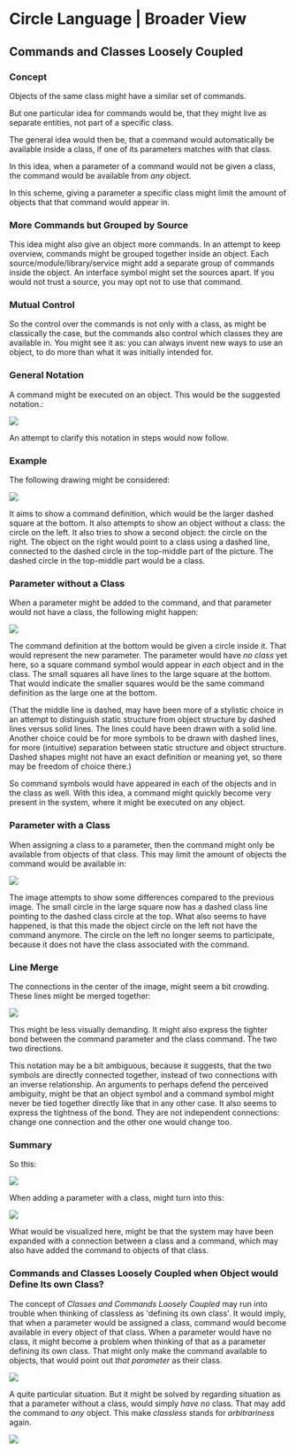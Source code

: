 ﻿Circle Language | Broader View
==============================

Commands and Classes Loosely Coupled
------------------------------------

### Concept

Objects of the same class might have a similar set of commands.

But one particular idea for commands would be, that they might live as separate entities, not part of a specific class.

The general idea would then be, that a command would automatically be available inside a class, if one of its parameters matches with that class.

In this idea, when a parameter of a command would not be given a class, the command would be available from *any* object.

In this scheme, giving a parameter a specific class might limit the amount of objects that that command would appear in.

### More Commands but Grouped by Source

This idea might also give an object more commands. In an attempt to keep overview, commands might be grouped together inside an object. Each source/module/library/service might add a separate group of commands inside the object. An interface symbol might set the sources apart. If you would not trust a source, you may opt not to use that command.

### Mutual Control

So the control over the commands is not only with a class, as might be classically the case, but the commands also control which classes they are available in. You might see it as: you can always invent new ways to use an object, to do more than what it was initially intended for.

### General Notation

A command might be executed on an object. This would be the suggested notation.:

![](images/Commands%20and%20Classes%20Loosely%20Coupled.001.png)

An attempt to clarify this notation in steps would now follow.

### Example

The following drawing might be considered:

![](images/Commands%20and%20Classes%20Loosely%20Coupled.002.png)

It aims to show a command definition, which would be the larger dashed square at the bottom. It also attempts to show an object without a class: the circle on the left. It also tries to show a second object: the circle on the right. The object on the right would point to a class using a dashed line, connected to the dashed circle in the top-middle part of the picture. The dashed circle in the top-middle part would be a class.

### Parameter without a Class

When a parameter might be added to the command, and that parameter would not have a class, the following might happen:

![](images/Commands%20and%20Classes%20Loosely%20Coupled.003.png)

The command definition at the bottom would be given a circle inside it. That would represent the new parameter. The parameter would have *no class* yet here, so a square command symbol would appear in *each* object and in the class. The small squares all have lines to the large square at the bottom. That would indicate the smaller squares would be the same command definition as the large one at the bottom. 

(That the middle line is dashed, may have been more of a stylistic choice in an attempt to distinguish static structure from object structure by dashed lines versus solid lines. The lines could have been drawn with a solid line. Another choice could be for more symbols to be drawn with dashed lines, for more (intuitive) separation between static structure and object structure. Dashed shapes might not have an exact definition or meaning yet, so there may be freedom of choice there.)

So command symbols would have appeared in each of the objects and in the class as well. With this idea, a command might quickly become very present in the system, where it might be executed on any object.

### Parameter with a Class

When assigning a class to a parameter, then the command might only be available from objects of that class. This may limit the amount of objects the command would be available in:

![](images/Commands%20and%20Classes%20Loosely%20Coupled.004.png)

The image attempts to show some differences compared to the previous image. The small circle in the large square now has a dashed class line pointing to the dashed class circle at the top. What also seems to have happened, is that this made the object circle on the left not have the command anymore. The circle on the left no longer seems to participate, because it does not have the class associated with the command.

### Line Merge

The connections in the center of the image, might seem a bit crowding. These lines might be merged together:

![](images/Commands%20and%20Classes%20Loosely%20Coupled.005.png) 

This might be less visually demanding. It might also express the tighter bond between the command parameter and the class command. The two two directions.

This notation may be a bit ambiguous, because it suggests, that the two symbols are directly connected together, instead of two connections with an inverse relationship. An arguments to perhaps defend the perceived ambiguity, might be that an object symbol and a command symbol might never be tied together directly like that in any other case. It also seems to express the tightness of the bond. They are not independent connections: change one connection and the other one would change too.

### Summary

So this:

![](images/Commands%20and%20Classes%20Loosely%20Coupled.006.png)

When adding a parameter with a class, might turn into this:

![](images/Commands%20and%20Classes%20Loosely%20Coupled.007.png)

What would be visualized here, might be that the system may have been expanded with a connection between a class and a command, which may also have added the command to objects of that class.

### Commands and Classes Loosely Coupled when Object would Define Its own Class?

The concept of *Classes and Commands Loosely Coupled* may run into trouble when thinking of classless as 'defining its own class'. It would imply, that when a parameter would be assigned a class, command would become available in every object of that class. When a parameter would have no class, it might become a problem when thinking of that as a parameter defining its own class. That might only make the command available to objects, that would point out *that parameter* as their class.

![](images/Commands%20and%20Classes%20Loosely%20Coupled.008.png)

A quite particular situation. But it might be solved by regarding situation as that a parameter without a class, would simply *have* *no* class. That may add the command to *any* object. This make *classless* stands for *arbitrariness* again.

![](images/Commands%20and%20Classes%20Loosely%20Coupled.009.png)

